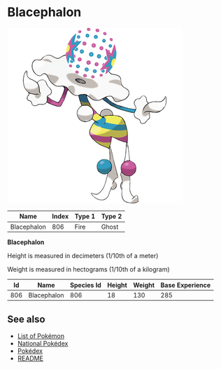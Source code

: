 # Blacephalon


![Blacephalon](images/806.png)

| **Name** | **Index** | **Type 1** | **Type 2** |
|----|----|----|----|
| Blacephalon | 806 | Fire | Ghost  |

**Blacephalon** 


Height is measured in decimeters (1/10th of a meter)

Weight is measured in hectograms (1/10th of a kilogram)

| **Id** | **Name** | **Species Id** | **Height** | **Weight** | **Base Experience** |
|--------|----------|----------------|------------|------------|---------------------|
| 806 | Blacephalon | 806 | 18 | 130 | 285 |


## See also

- [List of Pokémon](../pokemon.md)
- [National Pokédex](../national_pokedex.md)
- [Pokédex](../pokedex.md)
- [README](../README.md)
